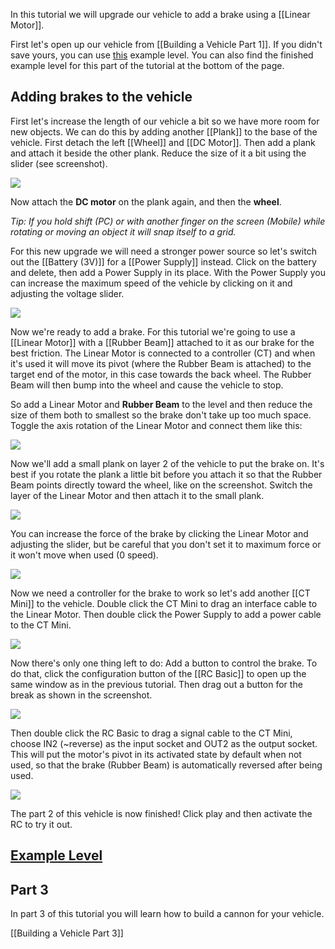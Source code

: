 In this tutorial we will upgrade our vehicle to add a brake using a [[Linear Motor]].

First let's open up our vehicle from [[Building a Vehicle Part 1]]. If you didn't save yours, you can use [this](https://archive.principia-web.se/level/5356) example level. You can also find the finished example level for this part of the tutorial at the bottom of the page.

## Adding brakes to the vehicle
First let's increase the length of our vehicle a bit so we have more room for new objects. We can do this by adding another [[Plank]] to the base of the vehicle. First detach the left [[Wheel]] and [[DC Motor]]. Then add a plank and attach it beside the other plank. Reduce the size of it a bit using the slider (see screenshot).

![](/wiki/images/imgur/JCmSCBF.webp)

Now attach the **DC motor** on the plank again, and then the **wheel**.

*Tip: If you hold shift (PC) or with another finger on the screen (Mobile) while rotating or moving an object it will snap itself to a grid.*

For this new upgrade we will need a stronger power source so let's switch out the [[Battery (3V)]] for a [[Power Supply]] instead. Click on the battery and delete, then add a Power Supply in its place. With the Power Supply you can increase the maximum speed of the vehicle by clicking on it and adjusting the voltage slider.

![](/wiki/images/imgur/4UjwSp9.webp)

Now we're ready to add a brake. For this tutorial we're going to use a [[Linear Motor]] with a [[Rubber Beam]] attached to it as our brake for the best friction. The Linear Motor is connected to a controller (CT) and when it's used it will move its pivot (where the Rubber Beam is attached) to the target end of the motor, in this case towards the back wheel. The Rubber Beam will then bump into the wheel and cause the vehicle to stop.

So add a Linear Motor and **Rubber Beam** to the level and then reduce the size of them both to smallest so the brake don't take up too much space. Toggle the axis rotation of the Linear Motor and connect them like this:

![](/wiki/images/imgur/trJmFrL.webp)

Now we'll add a small plank on layer 2 of the vehicle to put the brake on. It's best if you rotate the plank a little bit before you attach it so that the Rubber Beam points directly toward the wheel, like on the screenshot. Switch the layer of the Linear Motor and then attach it to the small plank.

![](/wiki/images/imgur/GNEku6n.webp)

You can increase the force of the brake by clicking the Linear Motor and adjusting the slider, but be careful that you don't set it to maximum force or it won't move when used (0 speed).

![](/wiki/images/imgur/YYUMVQU.webp)

Now we need a controller for the brake to work so let's add another [[CT Mini]] to the vehicle. Double click the CT Mini to drag an interface cable to the Linear Motor. Then double click the Power Supply to add a power cable to the CT Mini.

![](/wiki/images/imgur/59Q31uh.webp)

Now there's only one thing left to do: Add a button to control the brake. To do that, click the configuration button of the [[RC Basic]] to open up the same window as in the previous tutorial. Then drag out a button for the break as shown in the screenshot.

![](/wiki/images/imgur/gsxsNvU.webp)

Then double click the RC Basic to drag a signal cable to the CT Mini, choose IN2 (~reverse) as the input socket and OUT2 as the output socket. This will put the motor's pivot in its activated state by default when not used, so that the brake (Rubber Beam) is automatically reversed after being used.

![](/wiki/images/imgur/QyUz784.webp)

The part 2 of this vehicle is now finished! Click play and then activate the RC to try it out.

## [Example Level](https://archive.principia-web.se/level/5383)

## Part 3
In part 3 of this tutorial you will learn how to build a cannon for your vehicle.

[[Building a Vehicle Part 3]]
